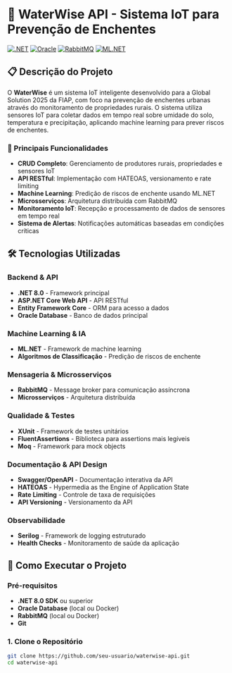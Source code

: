 # 🌊 WaterWise API - Sistema IoT para Prevenção de Enchentes

[![.NET](https://img.shields.io/badge/.NET-8.0-blue.svg)](https://dotnet.microsoft.com/)
[![Oracle](https://img.shields.io/badge/Oracle-Database-red.svg)](https://www.oracle.com/)
[![RabbitMQ](https://img.shields.io/badge/RabbitMQ-Messaging-orange.svg)](https://www.rabbitmq.com/)
[![ML.NET](https://img.shields.io/badge/ML.NET-Machine%20Learning-green.svg)](https://dotnet.microsoft.com/apps/machinelearning-ai/ml-dotnet)

## 📋 Descrição do Projeto

O **WaterWise** é um sistema IoT inteligente desenvolvido para a Global Solution 2025 da FIAP, com foco na prevenção de enchentes urbanas através do monitoramento de propriedades rurais. O sistema utiliza sensores IoT para coletar dados em tempo real sobre umidade do solo, temperatura e precipitação, aplicando machine learning para prever riscos de enchentes.

### 🎯 Principais Funcionalidades

- **CRUD Completo**: Gerenciamento de produtores rurais, propriedades e sensores IoT
- **API RESTful**: Implementação com HATEOAS, versionamento e rate limiting
- **Machine Learning**: Predição de riscos de enchente usando ML.NET
- **Microsserviços**: Arquitetura distribuída com RabbitMQ
- **Monitoramento IoT**: Recepção e processamento de dados de sensores em tempo real
- **Sistema de Alertas**: Notificações automáticas baseadas em condições críticas

## 🛠️ Tecnologias Utilizadas

### Backend & API
- **.NET 8.0** - Framework principal
- **ASP.NET Core Web API** - API RESTful
- **Entity Framework Core** - ORM para acesso a dados
- **Oracle Database** - Banco de dados principal

### Machine Learning & IA
- **ML.NET** - Framework de machine learning
- **Algoritmos de Classificação** - Predição de riscos de enchente

### Mensageria & Microsserviços
- **RabbitMQ** - Message broker para comunicação assíncrona
- **Microsserviços** - Arquitetura distribuída

### Qualidade & Testes
- **XUnit** - Framework de testes unitários
- **FluentAssertions** - Biblioteca para assertions mais legíveis
- **Moq** - Framework para mock objects

### Documentação & API Design
- **Swagger/OpenAPI** - Documentação interativa da API
- **HATEOAS** - Hypermedia as the Engine of Application State
- **Rate Limiting** - Controle de taxa de requisições
- **API Versioning** - Versionamento da API

### Observabilidade
- **Serilog** - Framework de logging estruturado
- **Health Checks** - Monitoramento de saúde da aplicação

## 🚀 Como Executar o Projeto

### Pré-requisitos

- **.NET 8.0 SDK** ou superior
- **Oracle Database** (local ou Docker)
- **RabbitMQ** (local ou Docker)
- **Git**

### 1. Clone o Repositório

```bash
git clone https://github.com/seu-usuario/waterwise-api.git
cd waterwise-api